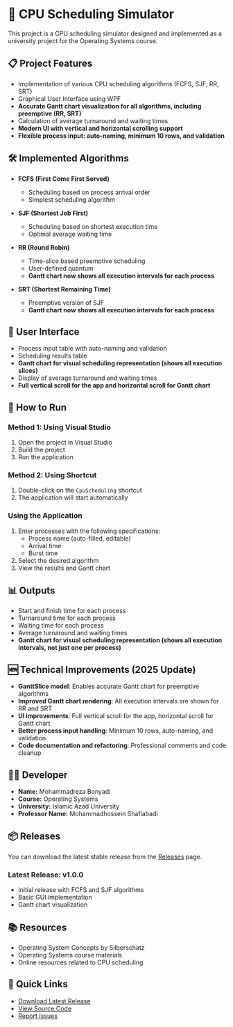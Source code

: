 # 🚀 CPU Scheduling Simulator

This project is a CPU scheduling simulator designed and implemented as a university project for the Operating Systems course.

## 📋 Project Features

- Implementation of various CPU scheduling algorithms (FCFS, SJF, RR, SRT)
- Graphical User Interface using WPF
- **Accurate Gantt chart visualization for all algorithms, including preemptive (RR, SRT)**
- Calculation of average turnaround and waiting times
- **Modern UI with vertical and horizontal scrolling support**
- **Flexible process input: auto-naming, minimum 10 rows, and validation**

## 🛠️ Implemented Algorithms

- **FCFS (First Come First Served)**
  - Scheduling based on process arrival order
  - Simplest scheduling algorithm

- **SJF (Shortest Job First)**
  - Scheduling based on shortest execution time
  - Optimal average waiting time

- **RR (Round Robin)**
  - Time-slice based preemptive scheduling
  - User-defined quantum
  - **Gantt chart now shows all execution intervals for each process**

- **SRT (Shortest Remaining Time)**
  - Preemptive version of SJF
  - **Gantt chart now shows all execution intervals for each process**

## 🎨 User Interface

- Process input table with auto-naming and validation
- Scheduling results table
- **Gantt chart for visual scheduling representation (shows all execution slices)**
- Display of average turnaround and waiting times
- **Full vertical scroll for the app and horizontal scroll for Gantt chart**

## 🚀 How to Run

### Method 1: Using Visual Studio
1. Open the project in Visual Studio
2. Build the project
3. Run the application

### Method 2: Using Shortcut
1. Double-click on the `CpuScheduling` shortcut
2. The application will start automatically

### Using the Application
1. Enter processes with the following specifications:
   - Process name (auto-filled, editable)
   - Arrival time
   - Burst time
2. Select the desired algorithm
3. View the results and Gantt chart

## 📊 Outputs

- Start and finish time for each process
- Turnaround time for each process
- Waiting time for each process
- Average turnaround and waiting times
- **Gantt chart for visual scheduling representation (shows all execution intervals, not just one per process)**

## 🆕 Technical Improvements (2025 Update)

- **GanttSlice model**: Enables accurate Gantt chart for preemptive algorithms
- **Improved Gantt chart rendering**: All execution intervals are shown for RR and SRT
- **UI improvements**: Full vertical scroll for the app, horizontal scroll for Gantt chart
- **Better process input handling**: Minimum 10 rows, auto-naming, and validation
- **Code documentation and refactoring**: Professional comments and code cleanup

## 👨‍💻 Developer

- **Name:** Mohammadreza Bonyadi
- **Course:** Operating Systems
- **University:** Islamic Azad University
- **Professor Name:** Mohammadhossein Shafiabadi

## 📦 Releases

You can download the latest stable release from the [Releases](https://github.com/Mohammadreza0083/CpuScheduling/releases) page.

### Latest Release: v1.0.0
- Initial release with FCFS and SJF algorithms
- Basic GUI implementation
- Gantt chart visualization

## 📚 Resources

- Operating System Concepts by Silberschatz
- Operating Systems course materials
- Online resources related to CPU scheduling

## 🔗 Quick Links
- [Download Latest Release](https://github.com/Mohammadreza0083/CpuScheduling/releases/latest)
- [View Source Code](https://github.com/Mohammadreza0083/CpuScheduling)
- [Report Issues](https://github.com/Mohammadreza0083/CpuScheduling/issues) 
